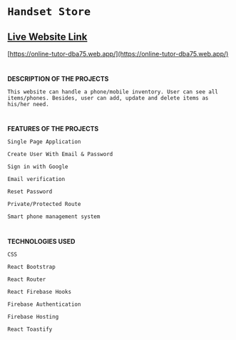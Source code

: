 # `Handset Store`
## [Live Website Link](https://online-tutor-dba75.web.app/)
[https://online-tutor-dba75.web.app/](https://online-tutor-dba75.web.app/)

#
**DESCRIPTION OF THE PROJECTS**

`This website can handle a phone/mobile inventory. User can see all items/phones. Besides, user can add, update and delete items as his/her need.`

#
**FEATURES OF THE PROJECTS**

`Single Page Application`

`Create User With Email & Password`

`Sign in with Google`

`Email verification`

`Reset Password`

`Private/Protected Route`

`Smart phone management system`

#
**TECHNOLOGIES USED**

`CSS`

`React Bootstrap`

`React Router`

`React Firebase Hooks`

`Firebase Authentication`

`Firebase Hosting`

`React Toastify`